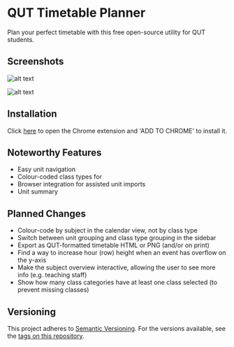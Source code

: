 # QUT Timetable Planner

Plan your perfect timetable with this free open-source utility for QUT students.

## Screenshots

![alt text](https://raw.githubusercontent.com/benmag/Timetable/master/screenshot.png "Timetable Screenshot")

![alt text](https://raw.githubusercontent.com/benmag/Timetable/master/screenshot2.png "Timetable Screenshot")

## Installation

Click [here](https://chrome.google.com/webstore/detail/iakogcgjbbfakakbpmlocfgabpdhboja) to open the Chrome extension and 'ADD TO CHROME' to install it.

## Noteworthy Features

- Easy unit navigation
- Colour-coded class types for
- Browser integration for assisted unit imports
- Unit summary

## Planned Changes

- Colour-code by subject in the calendar view, not by class type
- Switch between unit grouping and class type grouping in the sidebar
- Export as QUT-formatted timetable HTML or PNG (and/or on print)
- Find a way to increase hour (row) height when an event has overflow on the y-axis
- Make the subject overview interactive, allowing the user to see more info (e.g. teaching staff)
- Show how many class categories have at least one class selected (to prevent missing classes)

## Versioning

This project adheres to [Semantic Versioning](http://semver.org/). For the versions available, see the [tags on this repository](https://github.com/benmag/Timetable/tags).
